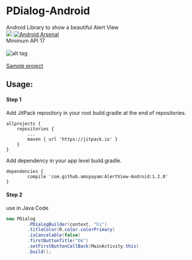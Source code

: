 # PDialog-Android
Android Library to show a beautiful Alert View
<br/>
[![](https://jitpack.io/v/amspayam/AlertView-Android.svg)](https://jitpack.io/#amspayam/AlertView-Android)
[![Android Arsenal]( https://img.shields.io/badge/Android%20Arsenal-AlertView--Android-green.svg?style=flat )]( https://android-arsenal.com/details/1/6404 )
<br/>
Minimum API 17
<br/><br/>
![alt tag](https://github.com/amspayam/AlertView-Android/blob/master/demo/demo.gif)
<br/><br/>
[Sample project](https://github.com/amspayam/AlertView-Android/tree/master/app)
## Usage:
#### Step 1

Add JitPack repository in your root build.gradle at the end of repositories.

    allprojects {
        repositories {
    	    ...
    	    maven { url 'https://jitpack.io' }
        }
    }
   
Add dependency in your app level build.gradle.

    dependencies {
	        compile 'com.github.amspayam:AlertView-Android:1.2.0'
	}
   
#### Step 2
use in Java Code
```Java
new PDialog
        .PDialogBuilder(context, "hi")
        .titleColor(R.color.colorPrimary)
        .isCancelable(false)
        .firstButtonTitle("Ok")
        .setFirstButtonCallBack(MainActivity.this)
        .build();
```
